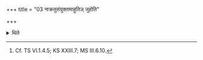 +++
title = "03 नाक्रतुसंयुक्तामाहुतिञ् जुहोति"

+++

<details><summary>थिते</summary>

3. He does not offer any libation which is not connected with the sacrifice.[^1]  


[^1]: Cf. TS VI.1.4.5; KS XXIII.7; MS III.6.10.
</details>
